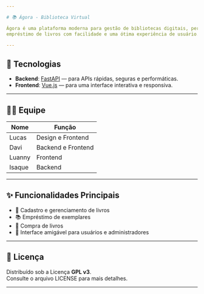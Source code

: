 ```yaml
---

# 📚 Ágora - Biblioteca Virtual

Ágora é uma plataforma moderna para gestão de bibliotecas digitais, permitindo a compra e o 
empréstimo de livros com facilidade e uma ótima experiência de usuário.

---
```


## 🚀 Tecnologias

- **Backend**: [FastAPI](https://fastapi.tiangolo.com/) — para APIs rápidas, seguras e performáticas.
- **Frontend**: [Vue.js](https://vuejs.org/) — para uma interface interativa e responsiva.

---

## 👨‍💻 Equipe

| Nome    | Função                         |
|---------|---------------------------------|
| Lucas   | Design e Frontend               |
| Davi    | Backend e Frontend              |
| Luanny  | Frontend                        |
| Isaque  | Backend                         |

---

## ✨ Funcionalidades Principais

- 📖 Cadastro e gerenciamento de livros
- 📚 Empréstimo de exemplares
- 🛒 Compra de livros
- 🎨 Interface amigável para usuários e administradores

---

## 📄 Licença

Distribuído sob a Licença **GPL v3**.  
Consulte o arquivo LICENSE para mais detalhes.

---
